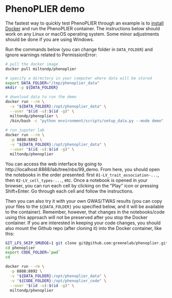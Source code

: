 # PhenoPLIER demo

The fastest way to quickly test PhenoPLIER through an example is to [install Docker](https://docs.docker.com/get-docker/) and run the PhenoPLIER container.
The instructions below should work on any Linux or macOS operating system.
Some minor adjustments should be done if you are using Windows.

Run the commands below (you can change folder in `DATA_FOLDER`) and ignore warnings related to PermissionError:

```bash
# pull the docker image
docker pull miltondp/phenoplier

# specify a directory in your computer where data will be stored
export DATA_FOLDER="/tmp/phenoplier_data"
mkdir -p ${DATA_FOLDER}

# download data to run the demo
docker run --rm \
  -v "${DATA_FOLDER}:/opt/phenoplier_data" \
  --user "$(id -u):$(id -g)" \
  miltondp/phenoplier \
  /bin/bash -c "python environment/scripts/setup_data.py --mode demo"
  
# run jupyter lab
docker run --rm \
  -p 8888:8892 \
  -v "${DATA_FOLDER}:/opt/phenoplier_data" \
  --user "$(id -u):$(id -g)" \
  miltondp/phenoplier
```

You can access the web interface by going to http://localhost:8888/lab/tree/nbs/99_demo.
From here, you should open the notebooks in the order presented: first `01-LV_trait_association-...`, then `02-LV_cell_types-...`, etc.
Once a notebook is opened in your browser, you can run each cell by clicking on the "Play" icon or pressing Shift+Enter.
Go through each cell and follow the instructions.

Then you can also try it with your own GWAS/TWAS results (you can copy your files to the `${DATA_FOLDER}` you specified below, and it will be available to the container).
Remember, however, that changes in the notebooks/code using this approach will not be preserved after you stop the Docker container.
If you are interested in keeping your code changes, you should also mount the Github repo (after cloning it) into the Docker container, like this:

```bash
GIT_LFS_SKIP_SMUDGE=1 git clone git@github.com:greenelab/phenoplier.git
cd phenoplier
export CODE_FOLDER=`pwd`
cd

docker run --rm \
  -p 8888:8892 \
  -v "${DATA_FOLDER}:/opt/phenoplier_data" \
  -v "${CODE_FOLDER}:/opt/phenoplier_code" \
  --user "$(id -u):$(id -g)" \
  miltondp/phenoplier
```
